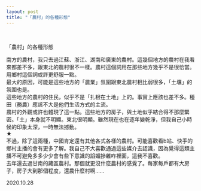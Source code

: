 ```yaml
---
layout: post
title: "「農村」的各種形態"
---
```


  
&nbsp;
&nbsp;


「農村」的各種形態

南方的農村，我只去過江蘇、浙江、湖南和廣東的農村。這幾個地方的農村在我看來都差不多，跟東北的農村很不一樣。農村這個詞用在那些地方幾乎不是很恰當。用鄉村這個詞或許更舒服一點。
<br>最大的原因，可能是這些地方的「農業」氛圍跟東北農村相比弱很多，「土壤」的氛圍也是。
<br>這些地方的農村的住民，似乎不是「扎根在土地」上的。事實上應該也差不多。種田（務農）應該不大是他們生活方式的主流。
<br>農村的外觀或許也體現了這一點。這些地方的房子，與土地似乎結合得不那麼緊密。「土」本身就不明顯。東北很明顯。雖然現在也在逐年變乾淨，但我自己小時候的印象太深，一時無法撼動。
<br>★<br>
不過，除了這兩種，中國肯定還有其他各式各樣的農村。可能喜歡看b站、快手的鄉村主播的會有更多了解。我自己不大喜歡通過這些媒介去認識，因為覺得這類主播不可避免多多少少會有些下意識的諂媚摻雜咋裡面，這我不喜歡。
<br>去年還去過甘南的藏區農村。那個就更沒什麼農村的感覺了。每家每戶都有大房子，房子大到那個程度，還農什麼村啊……

2020.10.28


